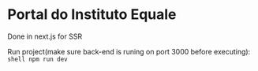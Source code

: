 # Portal do Instituto Equale

Done in next.js for SSR

Run project(make sure back-end is runing on port 3000 before executing): 
    ```shell
        npm run dev
    ```

